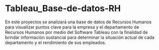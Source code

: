 # Tableau_Base-de-datos-RH
En este proyectos se analizará una base de datos de Recursos Humanos para visualizar puntos clave para la empresa y el departamento de Recursos Humanos  por medio del Software Tableau  con la finalidad de  brindar información sustancial para determinar la situación actual de cada departamento y el rendimiento de sus empleados.
